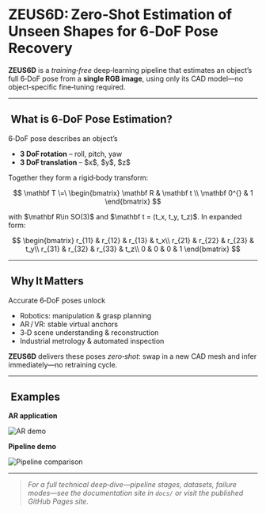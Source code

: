 # ZEUS6D: Zero‑Shot Estimation of Unseen Shapes for 6‑DoF Pose Recovery

**ZEUS6D** is a *training‑free* deep‑learning pipeline that estimates an object’s full 6‑DoF pose from a **single RGB image**, using only its CAD model—no object‑specific fine‑tuning required.

---

##  What is 6‑DoF Pose Estimation?

6‑DoF pose describes an object’s

* **3 DoF rotation** – roll, pitch, yaw
* **3 DoF translation** – \$x\$, \$y\$, \$z\$

Together they form a rigid‑body transform:

$$
\mathbf T \=\
\begin{bmatrix}
\mathbf R & \mathbf t \\
\mathbf 0^{} & 1
\end{bmatrix}
$$

with \$\mathbf R\in SO(3)\$ and \$\mathbf t = (t\_x, t\_y, t\_z)\$.  In expanded form:

$$
\begin{bmatrix}
 r_{11} & r_{12} & r_{13} & t_x\\
 r_{21} & r_{22} & r_{23} & t_y\\
 r_{31} & r_{32} & r_{33} & t_z\\
 0 & 0 & 0 & 1
\end{bmatrix}
$$

---

##  Why It Matters

Accurate 6‑DoF poses unlock

* Robotics: manipulation & grasp planning
* AR / VR: stable virtual anchors
* 3‑D scene understanding & reconstruction
* Industrial metrology & automated inspection

**ZEUS6D** delivers these poses *zero‑shot*: swap in a new CAD mesh and infer immediately—no retraining cycle.

---

##  Examples

**AR application**

![AR demo](examples/317560123-80e96855-a73c-4bee-bcef-7cba92df55ca.gif)

**Pipeline demo**

![Pipeline comparison](examples/my_comparison_animation.gif)

---

> *For a full technical deep‑dive—pipeline stages, datasets, failure modes—see the documentation site in `docs/` or visit the published GitHub Pages site.*

